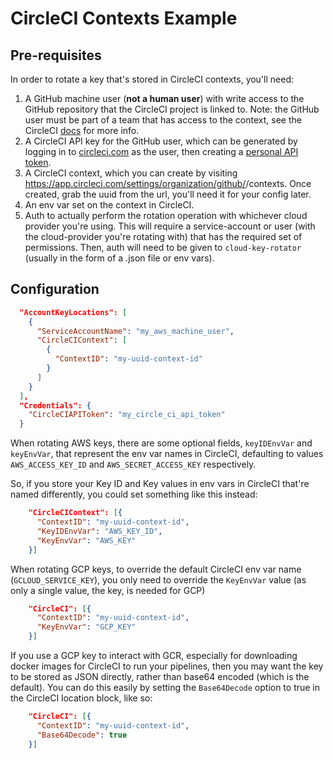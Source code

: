 # CircleCI Contexts Example

## Pre-requisites

In order to rotate a key that's stored in CircleCI contexts, you'll need:

1. A GitHub machine user (**not a human user**)
with write access to the GitHub repository that the CircleCI project is linked
to. Note: the GitHub user must be part of a team that has access to the context,
see the CircleCI [docs](https://circleci.com/docs/2.0/contexts/) for more info.
2. A CircleCI API key for the GitHub user, which can be generated by logging in
to [circleci.com](circleci.com) as the user, then creating a
[personal API token](https://circleci.com/account/api).
3. A CircleCI context, which you can create by visiting
https://app.circleci.com/settings/organization/github/<org>/contexts. Once
created, grab the uuid from the url, you'll need it for your config later.
4. An env var set on the context in CircleCI.
5. Auth to actually perform the rotation operation with whichever cloud provider
you're using. This will require a service-account or user (with the
cloud-provider you're rotating with) that has the required set of permissions.
Then, auth will need to be given to `cloud-key-rotator` (usually in the form of
a .json file or env vars).

## Configuration

```json
  "AccountKeyLocations": [
    {
      "ServiceAccountName": "my_aws_machine_user",
      "CircleCIContext": [
        {
          "ContextID": "my-uuid-context-id"
        }
      ]
    }
  ],
  "Credentials": {
    "CircleCIAPIToken": "my_circle_ci_api_token"
  }
```

When rotating AWS keys, there are some optional fields,
`keyIDEnvVar` and `keyEnvVar`, that represent the env var names in CircleCI,
defaulting to values `AWS_ACCESS_KEY_ID` and `AWS_SECRET_ACCESS_KEY`
respectively.

So, if you store your Key ID and Key values in env vars in CircleCI that're
named differently, you could set something like this instead:

```json
    "CircleCIContext": [{
      "ContextID": "my-uuid-context-id",
      "KeyIDEnvVar": "AWS_KEY_ID",
      "KeyEnvVar": "AWS_KEY"
    }]
```

When rotating GCP keys, to override the default CircleCI env var name 
(`GCLOUD_SERVICE_KEY`), you only need to override the `KeyEnvVar` value
(as only a single value, the key, is needed for GCP)

```json
    "CircleCI": [{
      "ContextID": "my-uuid-context-id",
      "KeyEnvVar": "GCP_KEY"
    }]
```

If you use a GCP key to interact with GCR, especially for downloading
docker images for CircleCI to run your pipelines, then you may want the
key to be stored as JSON directly, rather than base64 encoded (which is
the default). You can do this easily by setting the `Base64Decode` option
to true in the CircleCI location block, like so:

```json
    "CircleCI": [{
      "ContextID": "my-uuid-context-id",
      "Base64Decode": true
    }]
```

